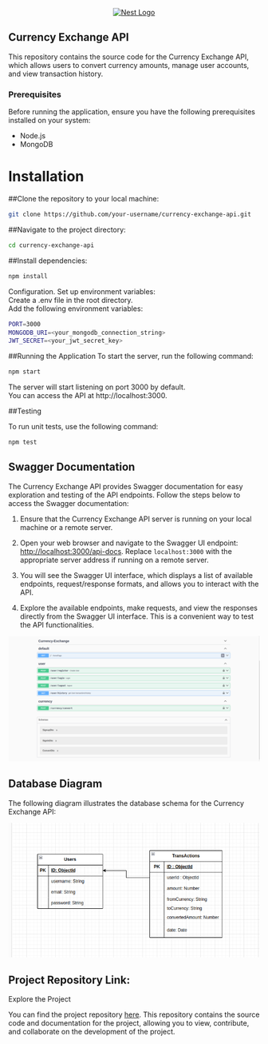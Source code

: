 <p align="center">
  <a href="http://nestjs.com/" target="blank"><img src="https://nestjs.com/img/logo-small.svg" width="200" alt="Nest Logo" /></a>
</p>

[circleci-image]: https://img.shields.io/circleci/build/github/nestjs/nest/master?token=abc123def456
[circleci-url]: https://circleci.com/gh/nestjs/nest

## Currency Exchange API

This repository contains the source code for the Currency Exchange API, which allows users to convert currency amounts, manage user accounts, and view transaction history.

### Prerequisites

Before running the application, ensure you have the following prerequisites installed on your system:

- Node.js
- MongoDB

# Installation

##Clone the repository to your local machine:

```bash
git clone https://github.com/your-username/currency-exchange-api.git
```

##Navigate to the project directory:

```bash
cd currency-exchange-api
```

##Install dependencies:

```bash
npm install
```

Configuration.
Set up environment variables:<br>
Create a .env file in the root directory.<br>
Add the following environment variables:

```bash
PORT=3000
MONGODB_URI=<your_mongodb_connection_string>
JWT_SECRET=<your_jwt_secret_key>
```

##Running the Application
To start the server, run the following command:

```bash
npm start
```

The server will start listening on port 3000 by default.<br> You can access the API at http://localhost:3000.

##Testing

To run unit tests, use the following command:

```bash
npm test
```

## Swagger Documentation

The Currency Exchange API provides Swagger documentation for easy exploration and testing of the API endpoints. Follow the steps below to access the Swagger documentation:

1. Ensure that the Currency Exchange API server is running on your local machine or a remote server.

2. Open your web browser and navigate to the Swagger UI endpoint: [http://localhost:3000/api-docs](http://localhost:3000/api-docs). Replace `localhost:3000` with the appropriate server address if running on a remote server.

3. You will see the Swagger UI interface, which displays a list of available endpoints, request/response formats, and allows you to interact with the API.

4. Explore the available endpoints, make requests, and view the responses directly from the Swagger UI interface. This is a convenient way to test the API functionalities.

![Swagger UI Screenshot](./Swagger-diagram.png)

## Database Diagram

The following diagram illustrates the database schema for the Currency Exchange API:

![Diagram](./DB_Diagram.png)

## Project Repository Link:

Explore the Project

You can find the project repository [here](http://34.245.237.26). This repository contains the source code and documentation for the project, allowing you to view, contribute, and collaborate on the development of the project.
